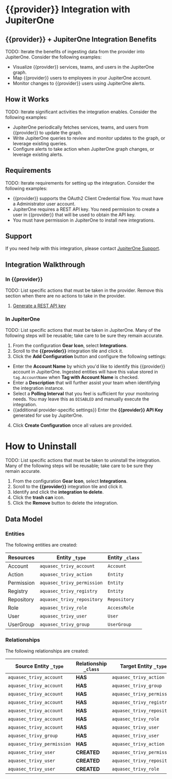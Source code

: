 # {{provider}} Integration with JupiterOne

## {{provider}} + JupiterOne Integration Benefits

TODO: Iterate the benefits of ingesting data from the provider into JupiterOne.
Consider the following examples:

- Visualize {{provider}} services, teams, and users in the JupiterOne graph.
- Map {{provider}} users to employees in your JupiterOne account.
- Monitor changes to {{provider}} users using JupiterOne alerts.

## How it Works

TODO: Iterate significant activities the integration enables. Consider the
following examples:

- JupiterOne periodically fetches services, teams, and users from {{provider}}
  to update the graph.
- Write JupiterOne queries to review and monitor updates to the graph, or
  leverage existing queries.
- Configure alerts to take action when JupiterOne graph changes, or leverage
  existing alerts.

## Requirements

TODO: Iterate requirements for setting up the integration. Consider the
following examples:

- {{provider}} supports the OAuth2 Client Credential flow. You must have a
  Administrator user account.
- JupiterOne requires a REST API key. You need permission to create a user in
  {{provider}} that will be used to obtain the API key.
- You must have permission in JupiterOne to install new integrations.

## Support

If you need help with this integration, please contact
[JupiterOne Support](https://support.jupiterone.io).

## Integration Walkthrough

### In {{provider}}

TODO: List specific actions that must be taken in the provider. Remove this
section when there are no actions to take in the provider.

1. [Generate a REST API key](https://example.com/docs/generating-api-keys)

### In JupiterOne

TODO: List specific actions that must be taken in JupiterOne. Many of the
following steps will be reusable; take care to be sure they remain accurate.

1. From the configuration **Gear Icon**, select **Integrations**.
2. Scroll to the **{{provider}}** integration tile and click it.
3. Click the **Add Configuration** button and configure the following settings:

- Enter the **Account Name** by which you'd like to identify this {{provider}}
  account in JupiterOne. Ingested entities will have this value stored in
  `tag.AccountName` when **Tag with Account Name** is checked.
- Enter a **Description** that will further assist your team when identifying
  the integration instance.
- Select a **Polling Interval** that you feel is sufficient for your monitoring
  needs. You may leave this as `DISABLED` and manually execute the integration.
- {{additional provider-specific settings}} Enter the **{{provider}} API Key**
  generated for use by JupiterOne.

4. Click **Create Configuration** once all values are provided.

# How to Uninstall

TODO: List specific actions that must be taken to uninstall the integration.
Many of the following steps will be reusable; take care to be sure they remain
accurate.

1. From the configuration **Gear Icon**, select **Integrations**.
2. Scroll to the **{{provider}}** integration tile and click it.
3. Identify and click the **integration to delete**.
4. Click the **trash can** icon.
5. Click the **Remove** button to delete the integration.

<!-- {J1_DOCUMENTATION_MARKER_START} -->
<!--
********************************************************************************
NOTE: ALL OF THE FOLLOWING DOCUMENTATION IS GENERATED USING THE
"j1-integration document" COMMAND. DO NOT EDIT BY HAND! PLEASE SEE THE DEVELOPER
DOCUMENTATION FOR USAGE INFORMATION:

https://github.com/JupiterOne/sdk/blob/main/docs/integrations/development.md
********************************************************************************
-->

## Data Model

### Entities

The following entities are created:

| Resources  | Entity `_type`             | Entity `_class` |
| ---------- | -------------------------- | --------------- |
| Account    | `aquasec_trivy_account`    | `Account`       |
| Action     | `aquasec_trivy_action`     | `Entity`        |
| Permission | `aquasec_trivy_permission` | `Entity`        |
| Registry   | `aquasec_trivy_registry`   | `Entity`        |
| Repository | `aquasec_trivy_repository` | `Repository`    |
| Role       | `aquasec_trivy_role`       | `AccessRole`    |
| User       | `aquasec_trivy_user`       | `User`          |
| UserGroup  | `aquasec_trivy_group`      | `UserGroup`     |

### Relationships

The following relationships are created:

| Source Entity `_type`      | Relationship `_class` | Target Entity `_type`      |
| -------------------------- | --------------------- | -------------------------- |
| `aquasec_trivy_account`    | **HAS**               | `aquasec_trivy_action`     |
| `aquasec_trivy_account`    | **HAS**               | `aquasec_trivy_group`      |
| `aquasec_trivy_account`    | **HAS**               | `aquasec_trivy_permission` |
| `aquasec_trivy_account`    | **HAS**               | `aquasec_trivy_registry`   |
| `aquasec_trivy_account`    | **HAS**               | `aquasec_trivy_repository` |
| `aquasec_trivy_account`    | **HAS**               | `aquasec_trivy_role`       |
| `aquasec_trivy_account`    | **HAS**               | `aquasec_trivy_user`       |
| `aquasec_trivy_group`      | **HAS**               | `aquasec_trivy_user`       |
| `aquasec_trivy_permission` | **HAS**               | `aquasec_trivy_action`     |
| `aquasec_trivy_user`       | **CREATED**           | `aquasec_trivy_permission` |
| `aquasec_trivy_user`       | **CREATED**           | `aquasec_trivy_repository` |
| `aquasec_trivy_user`       | **CREATED**           | `aquasec_trivy_role`       |

<!--
********************************************************************************
END OF GENERATED DOCUMENTATION AFTER BELOW MARKER
********************************************************************************
-->
<!-- {J1_DOCUMENTATION_MARKER_END} -->
